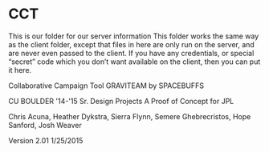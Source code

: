 # CCT

This is our folder for our server information
This folder works the same way as the client folder, except that files in here are only run on the server, and are never even passed to the client. 
If you have any credentials, or special “secret” code which you don’t want available on the client, then you can put it here.

Collaborative Campaign Tool
GRAVITEAM by SPACEBUFFS

CU BOULDER '14-'15 Sr. Design Projects
A Proof of Concept for JPL

Chris Acuna, Heather Dykstra, Sierra Flynn, Semere Ghebrecristos, Hope Sanford, Josh Weaver

Version 2.01
1/25/2015


